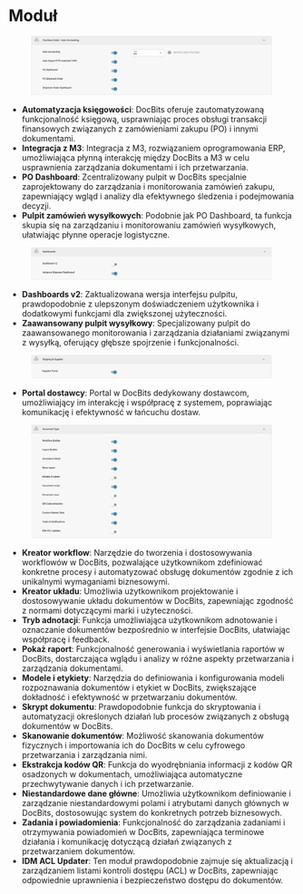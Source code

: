 # Moduł

<figure><img src="../../../../.gitbook/assets/Bildschirmfoto 2024-05-04 um 15.57.42.png" alt=""><figcaption></figcaption></figure>

* **Automatyzacja księgowości**: DocBits oferuje zautomatyzowaną funkcjonalność księgową, usprawniając proces obsługi transakcji finansowych związanych z zamówieniami zakupu (PO) i innymi dokumentami.
* **Integracja z M3**: Integracja z M3, rozwiązaniem oprogramowania ERP, umożliwiająca płynną interakcję między DocBits a M3 w celu usprawnienia zarządzania dokumentami i ich przetwarzania.
* **PO Dashboard**: Zcentralizowany pulpit w DocBits specjalnie zaprojektowany do zarządzania i monitorowania zamówień zakupu, zapewniający wgląd i analizy dla efektywnego śledzenia i podejmowania decyzji.
* **Pulpit zamówień wysyłkowych**: Podobnie jak PO Dashboard, ta funkcja skupia się na zarządzaniu i monitorowaniu zamówień wysyłkowych, ułatwiając płynne operacje logistyczne.

<figure><img src="../../../../.gitbook/assets/Bildschirmfoto 2024-05-04 um 15.57.52.png" alt=""><figcaption></figcaption></figure>

* **Dashboards v2**: Zaktualizowana wersja interfejsu pulpitu, prawdopodobnie z ulepszonym doświadczeniem użytkownika i dodatkowymi funkcjami dla zwiększonej użyteczności.
* **Zaawansowany pulpit wysyłkowy**: Specjalizowany pulpit do zaawansowanego monitorowania i zarządzania działaniami związanymi z wysyłką, oferujący głębsze spojrzenie i funkcjonalności.

<figure><img src="../../../../.gitbook/assets/Bildschirmfoto 2024-05-04 um 15.58.02.png" alt=""><figcaption></figcaption></figure>

* **Portal dostawcy**: Portal w DocBits dedykowany dostawcom, umożliwiający im interakcję i współpracę z systemem, poprawiając komunikację i efektywność w łańcuchu dostaw.

<figure><img src="../../../../.gitbook/assets/Bildschirmfoto 2024-05-04 um 15.58.17.png" alt=""><figcaption></figcaption></figure>

* **Kreator workflow**: Narzędzie do tworzenia i dostosowywania workflowów w DocBits, pozwalające użytkownikom zdefiniować konkretne procesy i automatyzować obsługę dokumentów zgodnie z ich unikalnymi wymaganiami biznesowymi.
* **Kreator układu**: Umożliwia użytkownikom projektowanie i dostosowywanie układu dokumentów w DocBits, zapewniając zgodność z normami dotyczącymi marki i użyteczności.
* **Tryb adnotacji**: Funkcja umożliwiająca użytkownikom adnotowanie i oznaczanie dokumentów bezpośrednio w interfejsie DocBits, ułatwiając współpracę i feedback.
* **Pokaż raport**: Funkcjonalność generowania i wyświetlania raportów w DocBits, dostarczająca wglądu i analizy w różne aspekty przetwarzania i zarządzania dokumentami.
* **Modele i etykiety**: Narzędzia do definiowania i konfigurowania modeli rozpoznawania dokumentów i etykiet w DocBits, zwiększające dokładność i efektywność w przetwarzaniu dokumentów.
* **Skrypt dokumentu**: Prawdopodobnie funkcja do skryptowania i automatyzacji określonych działań lub procesów związanych z obsługą dokumentów w DocBits.
* **Skanowanie dokumentów**: Możliwość skanowania dokumentów fizycznych i importowania ich do DocBits w celu cyfrowego przetwarzania i zarządzania nimi.
* **Ekstrakcja kodów QR**: Funkcja do wyodrębniania informacji z kodów QR osadzonych w dokumentach, umożliwiająca automatyczne przechwytywanie danych i ich przetwarzanie.
* **Niestandardowe dane główne**: Umożliwia użytkownikom definiowanie i zarządzanie niestandardowymi polami i atrybutami danych głównych w DocBits, dostosowując system do konkretnych potrzeb biznesowych.
* **Zadania i powiadomienia**: Funkcjonalność do zarządzania zadaniami i otrzymywania powiadomień w DocBits, zapewniająca terminowe działania i komunikację dotyczącą działań związanych z przetwarzaniem dokumentów.
* **IDM ACL Updater**: Ten moduł prawdopodobnie zajmuje się aktualizacją i zarządzaniem listami kontroli dostępu (ACL) w DocBits, zapewniając odpowiednie uprawnienia i bezpieczeństwo dostępu do dokumentów.
